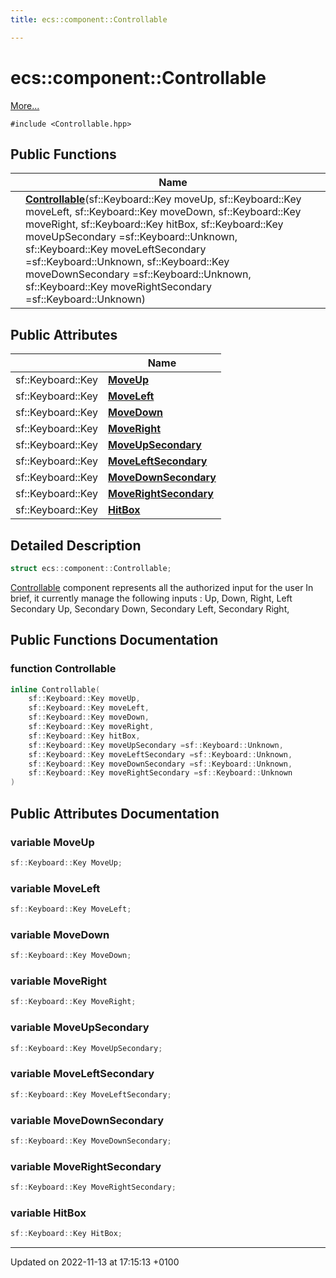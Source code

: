 ```yaml
---
title: ecs::component::Controllable

---
```


# ecs::component::Controllable



 [More...](#detailed-description)


`#include <Controllable.hpp>`

## Public Functions

|                | Name           |
| -------------- | -------------- |
| | **[Controllable](Classes/structecs_1_1component_1_1_controllable.md#function-controllable)**(sf::Keyboard::Key moveUp, sf::Keyboard::Key moveLeft, sf::Keyboard::Key moveDown, sf::Keyboard::Key moveRight, sf::Keyboard::Key hitBox, sf::Keyboard::Key moveUpSecondary =sf::Keyboard::Unknown, sf::Keyboard::Key moveLeftSecondary =sf::Keyboard::Unknown, sf::Keyboard::Key moveDownSecondary =sf::Keyboard::Unknown, sf::Keyboard::Key moveRightSecondary =sf::Keyboard::Unknown) |

## Public Attributes

|                | Name           |
| -------------- | -------------- |
| sf::Keyboard::Key | **[MoveUp](Classes/structecs_1_1component_1_1_controllable.md#variable-moveup)**  |
| sf::Keyboard::Key | **[MoveLeft](Classes/structecs_1_1component_1_1_controllable.md#variable-moveleft)**  |
| sf::Keyboard::Key | **[MoveDown](Classes/structecs_1_1component_1_1_controllable.md#variable-movedown)**  |
| sf::Keyboard::Key | **[MoveRight](Classes/structecs_1_1component_1_1_controllable.md#variable-moveright)**  |
| sf::Keyboard::Key | **[MoveUpSecondary](Classes/structecs_1_1component_1_1_controllable.md#variable-moveupsecondary)**  |
| sf::Keyboard::Key | **[MoveLeftSecondary](Classes/structecs_1_1component_1_1_controllable.md#variable-moveleftsecondary)**  |
| sf::Keyboard::Key | **[MoveDownSecondary](Classes/structecs_1_1component_1_1_controllable.md#variable-movedownsecondary)**  |
| sf::Keyboard::Key | **[MoveRightSecondary](Classes/structecs_1_1component_1_1_controllable.md#variable-moverightsecondary)**  |
| sf::Keyboard::Key | **[HitBox](Classes/structecs_1_1component_1_1_controllable.md#variable-hitbox)**  |

## Detailed Description

```cpp
struct ecs::component::Controllable;
```


[Controllable](Classes/structecs_1_1component_1_1_controllable.md) component represents all the authorized input for the user In brief, it currently manage the following inputs : Up, Down, Right, Left Secondary Up, Secondary Down, Secondary Left, Secondary Right, 

## Public Functions Documentation

### function Controllable

```cpp
inline Controllable(
    sf::Keyboard::Key moveUp,
    sf::Keyboard::Key moveLeft,
    sf::Keyboard::Key moveDown,
    sf::Keyboard::Key moveRight,
    sf::Keyboard::Key hitBox,
    sf::Keyboard::Key moveUpSecondary =sf::Keyboard::Unknown,
    sf::Keyboard::Key moveLeftSecondary =sf::Keyboard::Unknown,
    sf::Keyboard::Key moveDownSecondary =sf::Keyboard::Unknown,
    sf::Keyboard::Key moveRightSecondary =sf::Keyboard::Unknown
)
```


## Public Attributes Documentation

### variable MoveUp

```cpp
sf::Keyboard::Key MoveUp;
```


### variable MoveLeft

```cpp
sf::Keyboard::Key MoveLeft;
```


### variable MoveDown

```cpp
sf::Keyboard::Key MoveDown;
```


### variable MoveRight

```cpp
sf::Keyboard::Key MoveRight;
```


### variable MoveUpSecondary

```cpp
sf::Keyboard::Key MoveUpSecondary;
```


### variable MoveLeftSecondary

```cpp
sf::Keyboard::Key MoveLeftSecondary;
```


### variable MoveDownSecondary

```cpp
sf::Keyboard::Key MoveDownSecondary;
```


### variable MoveRightSecondary

```cpp
sf::Keyboard::Key MoveRightSecondary;
```


### variable HitBox

```cpp
sf::Keyboard::Key HitBox;
```


-------------------------------

Updated on 2022-11-13 at 17:15:13 +0100
